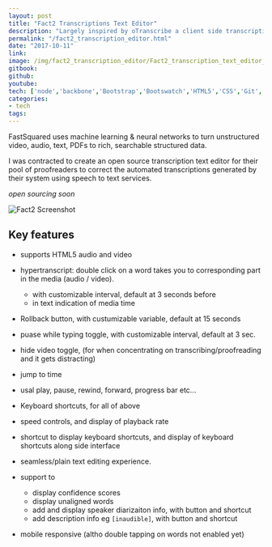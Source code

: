 ```yaml
---
layout: post
title: "Fact2 Transcriptions Text Editor"
description: "Largely inspired by oTranscribe a client side transcriptions text editor for Fact2's proofreaders to correct automatically generated text from speech to text services"
permalink: "/fact2_transcription_editor.html"
date: "2017-10-11"
link: 
image: /img/fact2_transcription_editor/Fact2_transcription_text_editor_shortcuts.png
gitbook:  
github: 
youtube: 
tech: ['node','backbone','Bootstrap','Bootswatch','HTML5','CSS','Git', 'Javascript', 'webpack']
categories:
- tech
tags:
---
```



FastSquared uses machine learning & neural networks to turn unstructured video, audio, text, PDFs to rich, searchable structured data.


I was contracted to create an open source transcription text editor for their pool of proofreaders to correct the automated transcriptions generated by their system using speech to text services.


_open sourcing soon_


![Fact2 Screenshot]({{page.image}})



## Key features 

- supports HTML5 audio and video 
<!-- add list -->

- hypertranscript: double click on a word takes you to corresponding part in the media (audio / video).
	- with customizable interval, default at 3 seconds before
	- in text indication of media time 

- Rollback button, with custumizable variable, default at 15 seconds 
- puase while typing toggle, with customizable interval, default at 3 sec. 
- hide video toggle, (for when concentrating on transcribing/proofreading and it gets distracting)
- jump to time
- usal play, pause, rewind, forward, progress bar etc...
- Keyboard shortcuts, for all of above

- speed controls, and display of playback rate 

- shortcut to display keyboard shortcuts, and display of keyboard shortcuts along side interface 

- seamless/plain text editing experience. 

- support to
	- display confidence scores
	- display unaligned words 
	- add and display speaker diarizaiton info, with button and shortcut 
	- add description info eg `[inaudible]`, with button and shortcut 

- mobile responsive (altho double tapping on words not enabled yet)